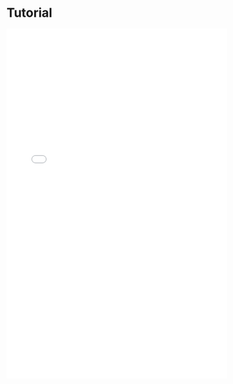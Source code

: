 # Tutorial

<iframe src="../../tutorial_week04.pdf" width="100%" height="800px" frameBorder="0"> </iframe>
